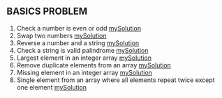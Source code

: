 ## BASICS PROBLEM

1. Check a number is even or odd [mySolution](https://github.com/ShuaibKhan786/dsa/blob/main/basics/problems/problem1.go)
2. Swap two numbers [mySolution](https://github.com/ShuaibKhan786/dsa/blob/main/basics/problems/problem1.go)
3. Reverse a number and a string [mySolution](https://github.com/ShuaibKhan786/dsa/blob/main/basics/problems/problem1.go)
4. Check a string is valid palindrome [mySolution](https://github.com/ShuaibKhan786/dsa/blob/main/basics/problems/problem1.go)
5. Largest element in an integer array [mySolution](https://github.com/ShuaibKhan786/dsa/blob/main/basics/problems/problem1.go)
6. Remove duplicate elements from an array [mySolution](https://github.com/ShuaibKhan786/dsa/blob/main/basics/problems/problem1.go)
7. Missing element in an integer array [mySolution](https://github.com/ShuaibKhan786/dsa/blob/main/basics/problems/problem1.go)
8. Single element from an array where all elements repeat twice except one element [mySolution](https://github.com/ShuaibKhan786/dsa/blob/main/basics/problems/problem1.go)